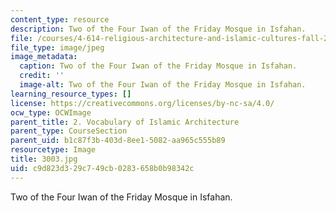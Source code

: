 ```yaml
---
content_type: resource
description: Two of the Four Iwan of the Friday Mosque in Isfahan.
file: /courses/4-614-religious-architecture-and-islamic-cultures-fall-2002/c9d823d329c749cb0283658b0b98342c_3003.jpg
file_type: image/jpeg
image_metadata:
  caption: Two of the Four Iwan of the Friday Mosque in Isfahan.
  credit: ''
  image-alt: Two of the Four Iwan of the Friday Mosque in Isfahan.
learning_resource_types: []
license: https://creativecommons.org/licenses/by-nc-sa/4.0/
ocw_type: OCWImage
parent_title: 2. Vocabulary of Islamic Architecture
parent_type: CourseSection
parent_uid: b1c87f3b-403d-8ee1-5082-aa965c555b89
resourcetype: Image
title: 3003.jpg
uid: c9d823d3-29c7-49cb-0283-658b0b98342c
---
```

Two of the Four Iwan of the Friday Mosque in Isfahan.